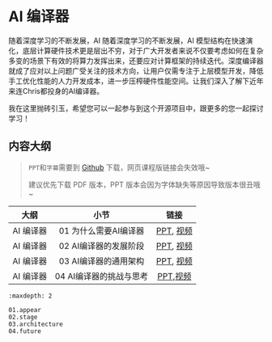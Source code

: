 <!--Copyright © ZOMI 适用于[License](https://github.com/chenzomi12/DeepLearningSystem)版权许可-->

# AI 编译器

随着深度学习的不断发展，AI 随着深度学习的不断发展，AI 模型结构在快速演化，底层计算硬件技术更是层出不穷，对于广大开发者来说不仅要考虑如何在复杂多变的场景下有效的将算力发挥出来，还要应对计算框架的持续迭代。深度编译器就成了应对以上问题广受关注的技术方向，让用户仅需专注于上层模型开发，降低手工优化性能的人力开发成本，进一步压榨硬件性能空间。让我们深入了解下近年来连Chris都投身的AI编译器。

我在这里抛砖引玉，希望您可以一起参与到这个开源项目中，跟更多的您一起探讨学习！

## 内容大纲

> `PPT`和`字幕`需要到 [Github](https://github.com/chenzomi12/DeepLearningSystem) 下载，网页课程版链接会失效哦~
>
> 建议优先下载 PDF 版本，PPT 版本会因为字体缺失等原因导致版本很丑哦~

| 大纲 | 小节 | 链接|
|:--:|:--:|:--:|
| AI 编译器 | 01 为什么需要AI编译器| [PPT](./01.appear.pdf), [视频](https://www.bilibili.com/video/BV1pM41167KP) |
| AI 编译器 | 02 AI编译器的发展阶段| [PPT](./02.stage.pdf), [视频](https://www.bilibili.com/video/BV1QK411R7iy/) |
| AI 编译器 | 03 AI编译器的通用架构| [PPT](./03.architecture.pdf), [视频](https://www.bilibili.com/video/BV1qD4y1Y73e/) |
| AI 编译器 | 04 AI编译器的挑战与思考 | [PPT](./04.future.pdf),[视频](https://www.bilibili.com/video/BV1Hv4y1R7uc/) |

```toc
:maxdepth: 2

01.appear
02.stage
03.architecture
04.future
```
